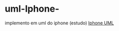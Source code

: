 # uml-Iphone-
implemento em uml do iphone (estudo)
[Iphone UML](java\estudo\estudo\uml-Iphone-\ClasseUML.png)
